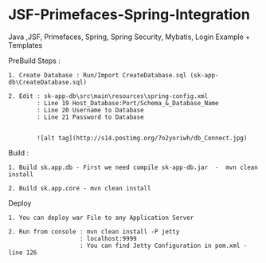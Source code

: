 # JSF-Primefaces-Spring-Integration

Java ,JSF, Primefaces, Spring, Spring Security, Mybatis, Login Example + Templates

PreBuild Steps :

	1. Create Database : Run/Import CreateDatabase.sql (sk-app-db\CreateDatabase.sql)

	2. Edit : sk-app-db\src\main\resources\spring-config.xml
			: Line 19 Host_Database:Port/Schema_&_Database_Name
			: Line 20 Username to Database
			: Line 21 Password to Database


			![alt tag](http://s14.postimg.org/7o2yoriwh/db_Connect.jpg)

Build :
	
	1. Build sk.app.db - First we need compile sk-app-db.jar  -  mvn clean install
	
	2. Build sk.app.core - mvn clean install

Deploy

	1. You can deploy war File to any Application Server
	
	2. Run from console : mvn clean install -P jetty
						: localhost:9999
						: You can find Jetty Configuration in pom.xml - line 126
